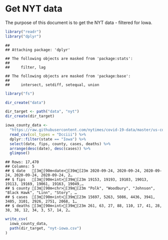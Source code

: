 Get NYT data
================

The purpose of this document is to get the NYT data - filtered for Iowa.

``` r
library("readr")
library("dplyr")
```

    ## 
    ## Attaching package: 'dplyr'

    ## The following objects are masked from 'package:stats':
    ## 
    ##     filter, lag

    ## The following objects are masked from 'package:base':
    ## 
    ##     intersect, setdiff, setequal, union

``` r
library("fs")
```

``` r
dir_create("data")

dir_target <- path("data", "nyt")
dir_create(dir_target)
```

``` r
iowa_county_data <- 
  "https://raw.githubusercontent.com/nytimes/covid-19-data/master/us-counties.csv" %>%
  read_csv(col_types = "Dcciii") %>%
  dplyr::filter(state == "Iowa") %>%
  select(date, fips, county, cases, deaths) %>%
  arrange(desc(date), desc(cases)) %>%
  glimpse()
```

    ## Rows: 17,470
    ## Columns: 5
    ## $ date   [3m[90m<date>[39m[23m 2020-09-24, 2020-09-24, 2020-09-24, 2020-09-24, 2020-09-24, 2…
    ## $ fips   [3m[90m<int>[39m[23m 19153, 19193, 19103, 19013, 19113, 19169, 19061, 19163, 19049,…
    ## $ county [3m[90m<chr>[39m[23m "Polk", "Woodbury", "Johnson", "Black Hawk", "Linn", "Story", …
    ## $ cases  [3m[90m<int>[39m[23m 15697, 5263, 5086, 4436, 3941, 3405, 3101, 2926, 2751, 2068, 1…
    ## $ deaths [3m[90m<int>[39m[23m 261, 63, 27, 88, 110, 17, 41, 28, 38, 38, 12, 34, 3, 57, 14, 2…

``` r
write_csv(
  iowa_county_data,
  path(dir_target, "nyt-iowa.csv")
)
```
